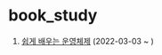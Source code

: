 # book_study

1. [쉽게 배우는 운영체제](https://github.com/hwibaski/book_study/tree/main/easy_operating_system) (2022-03-03 ~ )
